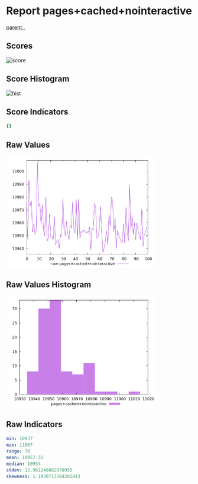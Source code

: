# Report pages+cached+nointeractive

[parent..](./..)  


## Scores

![score](./score.png)  

## Score Histogram

![hist](./hist.png)  

## Score Indicators

```yaml
{}

```

## Raw Values

![raw](./raw.png)  

## Raw Values Histogram

![raw hist](./raw_hist.png)  

## Raw Indicators

```yaml
min: 10937
max: 11007
range: 70
mean: 10957.31
median: 10953
stdev: 12.961246082070955
skewness: 1.1930713784282843

```

<style>
  img {
    max-width: 80%;
  }
</style>
      
